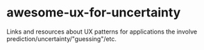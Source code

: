 # awesome-ux-for-uncertainty
Links and resources about UX patterns for applications the involve prediction/uncertainty/"guessing"/etc.
